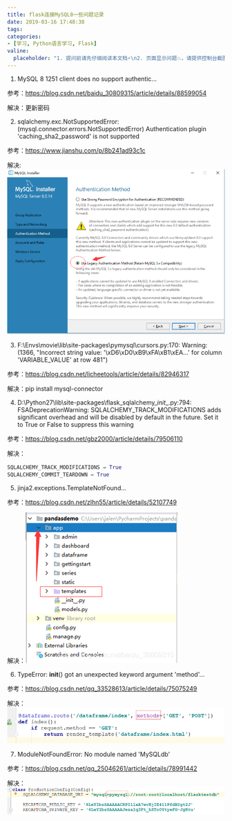 ```yaml
---
title: flask连接MySQL8一些问题记录
date: 2019-03-16 17:48:38
tags:
categories:
- [学习, Python语言学习, Flask]
valine:
  placeholder: "1. 提问前请先仔细阅读本文档⚡\n2. 页面显示问题💥，请提供控制台截图📸或者您的测试网址\n3. 其他任何报错💣，请提供详细描述和截图📸，祝食用愉快💪"
---
```


1. MySQL 8 1251 client does no support authentic...

参考：https://blog.csdn.net/baidu_30809315/article/details/88599054

解决：更新密码

2. sqlalchemy.exc.NotSupportedError: (mysql.connector.errors.NotSupportedError) Authentication plugin 'caching_sha2_password' is not supported

参考：https://www.jianshu.com/p/8b241ad93c1c

解决: ![mysql801](../../../../images/mysql801.png)

3. F:\Envs\movie\lib\site-packages\pymysql\cursors.py:170: Warning: (1366, "Incorrect string value: '\\xD6\\xD0\\xB9\\xFA\\xB1\\xEA...' for column 'VARIABLE_VALUE' at row 481")

参考：https://blog.csdn.net/licheetools/article/details/82946317

解决：pip install mysql-connector

4. D:\Python27\lib\site-packages\flask_sqlalchemy\__init__.py:794: FSADeprecationWarning: SQLALCHEMY_TRACK_MODIFICATIONS adds significant overhead and will be disabled by default in the future.  Set it to True or False to suppress this warning

参考：https://blog.csdn.net/gbz2000/article/details/79506110

解决：

```python
SQLALCHEMY_TRACK_MODIFICATIONS = True
SQLALCHEMY_COMMIT_TEARDOWN = True
```

5. jinja2.exceptions.TemplateNotFound...

参考：https://blog.csdn.net/zlhn55/article/details/52107749

解决：![mysql802](../../../../images/mysql802.png)

6. TypeError: __init__() got an unexpected keyword argument 'method'... 

参考：https://blog.csdn.net/qq_33528613/article/details/75075249

解决：![mysql803](../../../../images/mysql803.png)

7. ModuleNotFoundError: No module named 'MySQLdb'

参考：https://blog.csdn.net/qq_25046261/article/details/78991442

解决：![mysql804](../../../../images/mysql804.png)



